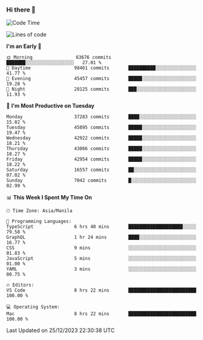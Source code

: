 ### Hi there 👋

<!--START_SECTION:waka-->
![Code Time](http://img.shields.io/badge/Code%20Time-4%2C651%20hrs%2010%20mins-blue)

![Lines of code](https://img.shields.io/badge/From%20Hello%20World%20I%27ve%20Written-104.7%20million%20lines%20of%20code-blue)

**I'm an Early 🐤** 

```text
🌞 Morning                63676 commits       ███████░░░░░░░░░░░░░░░░░░   27.01 % 
🌆 Daytime                98461 commits       ██████████░░░░░░░░░░░░░░░   41.77 % 
🌃 Evening                45457 commits       █████░░░░░░░░░░░░░░░░░░░░   19.28 % 
🌙 Night                  28125 commits       ███░░░░░░░░░░░░░░░░░░░░░░   11.93 % 
```
📅 **I'm Most Productive on Tuesday** 

```text
Monday                   37283 commits       ████░░░░░░░░░░░░░░░░░░░░░   15.82 % 
Tuesday                  45895 commits       █████░░░░░░░░░░░░░░░░░░░░   19.47 % 
Wednesday                42922 commits       █████░░░░░░░░░░░░░░░░░░░░   18.21 % 
Thursday                 43066 commits       █████░░░░░░░░░░░░░░░░░░░░   18.27 % 
Friday                   42954 commits       █████░░░░░░░░░░░░░░░░░░░░   18.22 % 
Saturday                 16557 commits       ██░░░░░░░░░░░░░░░░░░░░░░░   07.02 % 
Sunday                   7042 commits        █░░░░░░░░░░░░░░░░░░░░░░░░   02.99 % 
```


📊 **This Week I Spent My Time On** 

```text
🕑︎ Time Zone: Asia/Manila

💬 Programming Languages: 
TypeScript               6 hrs 40 mins       ████████████████████░░░░░   79.58 % 
GraphQL                  1 hr 24 mins        ████░░░░░░░░░░░░░░░░░░░░░   16.77 % 
CSS                      9 mins              ░░░░░░░░░░░░░░░░░░░░░░░░░   01.83 % 
JavaScript               5 mins              ░░░░░░░░░░░░░░░░░░░░░░░░░   01.00 % 
YAML                     3 mins              ░░░░░░░░░░░░░░░░░░░░░░░░░   00.75 % 

🔥 Editors: 
VS Code                  8 hrs 22 mins       █████████████████████████   100.00 % 

💻 Operating System: 
Mac                      8 hrs 22 mins       █████████████████████████   100.00 % 
```


 Last Updated on 25/12/2023 22:30:38 UTC
<!--END_SECTION:waka-->


<!--
**rad182/rad182** is a ✨ _special_ ✨ repository because its `README.md` (this file) appears on your GitHub profile.

Here are some ideas to get you started:

- 🔭 I’m currently working on ...
- 🌱 I’m currently learning ...
- 👯 I’m looking to collaborate on ...
- 🤔 I’m looking for help with ...
- 💬 Ask me about ...
- 📫 How to reach me: ...
- 😄 Pronouns: ...
- ⚡ Fun fact: ...
-->
